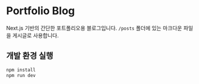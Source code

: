 # Portfolio Blog

Next.js 기반의 간단한 포트폴리오용 블로그입니다. `/posts` 폴더에 있는 마크다운 파일을 게시글로 사용합니다.

## 개발 환경 실행

```bash
npm install
npm run dev
```
